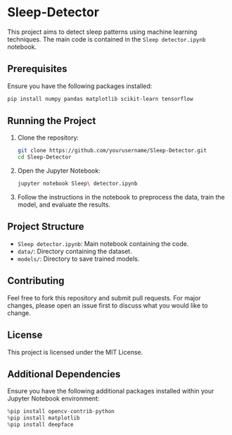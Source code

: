 # Sleep-Detector

This project aims to detect sleep patterns using machine learning techniques. The main code is contained in the `Sleep detector.ipynb` notebook.

## Prerequisites

Ensure you have the following packages installed:

```bash
pip install numpy pandas matplotlib scikit-learn tensorflow
```

## Running the Project

1. Clone the repository:
    ```bash
    git clone https://github.com/yourusername/Sleep-Detector.git
    cd Sleep-Detector
    ```

2. Open the Jupyter Notebook:
    ```bash
    jupyter notebook Sleep\ detector.ipynb
    ```

3. Follow the instructions in the notebook to preprocess the data, train the model, and evaluate the results.

## Project Structure

- `Sleep detector.ipynb`: Main notebook containing the code.
- `data/`: Directory containing the dataset.
- `models/`: Directory to save trained models.

## Contributing

Feel free to fork this repository and submit pull requests. For major changes, please open an issue first to discuss what you would like to change.

## License

This project is licensed under the MIT License.

## Additional Dependencies

Ensure you have the following additional packages installed within your Jupyter Notebook environment:

```python
%pip install opencv-contrib-python
%pip install matplotlib
%pip install deepface
```








